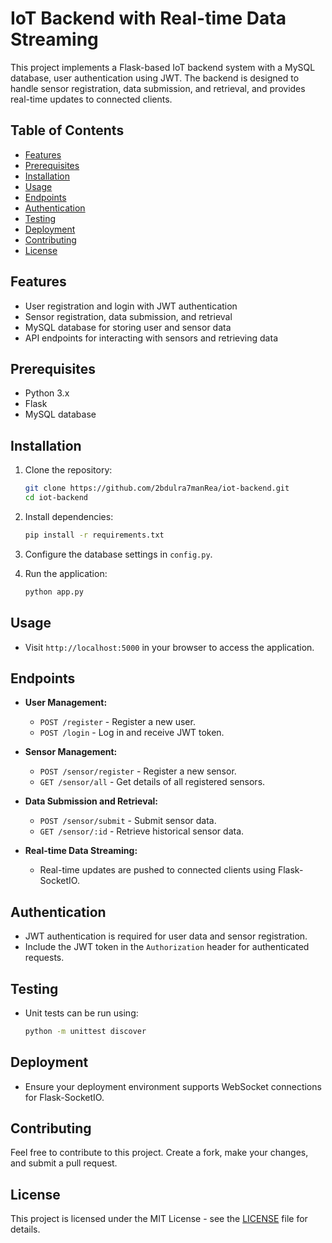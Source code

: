 # IoT Backend with Real-time Data Streaming

This project implements a Flask-based IoT backend system with a MySQL database, user authentication using JWT. The backend is designed to handle sensor registration, data submission, and retrieval, and provides real-time updates to connected clients.

## Table of Contents

- [Features](#features)
- [Prerequisites](#prerequisites)
- [Installation](#installation)
- [Usage](#usage)
- [Endpoints](#endpoints)
- [Authentication](#authentication)
- [Testing](#testing)
- [Deployment](#deployment)
- [Contributing](#contributing)
- [License](#license)

## Features

- User registration and login with JWT authentication
- Sensor registration, data submission, and retrieval
- MySQL database for storing user and sensor data
- API endpoints for interacting with sensors and retrieving data

## Prerequisites

- Python 3.x
- Flask
- MySQL database


## Installation

1. Clone the repository:

   ```bash
   git clone https://github.com/2bdulra7manRea/iot-backend.git
   cd iot-backend
   ```

2. Install dependencies:

   ```bash
   pip install -r requirements.txt
   ```

3. Configure the database settings in `config.py`.

4. Run the application:

   ```bash
   python app.py
   ```

## Usage

- Visit `http://localhost:5000` in your browser to access the application.


## Endpoints

- **User Management:**
  - `POST /register` - Register a new user.
  - `POST /login` - Log in and receive JWT token.

- **Sensor Management:**
  - `POST /sensor/register` - Register a new sensor.
  - `GET /sensor/all` - Get details of all registered sensors.

- **Data Submission and Retrieval:**
  - `POST /sensor/submit` - Submit sensor data.
  - `GET /sensor/:id` - Retrieve historical sensor data.

- **Real-time Data Streaming:**
  - Real-time updates are pushed to connected clients using Flask-SocketIO.

## Authentication

- JWT authentication is required for user data and sensor registration.
- Include the JWT token in the `Authorization` header for authenticated requests.

## Testing

- Unit tests can be run using:

  ```bash
  python -m unittest discover
  ```

## Deployment

- Ensure your deployment environment supports WebSocket connections for Flask-SocketIO.

## Contributing

Feel free to contribute to this project. Create a fork, make your changes, and submit a pull request.

## License

This project is licensed under the MIT License - see the [LICENSE](LICENSE) file for details.
